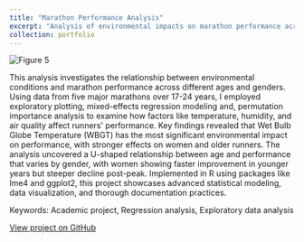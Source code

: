 ```yaml
---
title: "Marathon Performance Analysis"
excerpt: "Analysis of environmental impacts on marathon performance across age and gender<br/><img src='/images/marathon-analysis.png'>"
collection: portfolio
---
```


![Figure 5](marathon_fig5.png)

This analysis investigates the relationship between environmental conditions and marathon performance across different ages and genders. Using data from five major marathons over 17-24 years, I employed exploratory plotting, mixed-effects regression modeling and, permutation importance analysis to examine how factors like temperature, humidity, and air quality affect runners' performance. Key findings revealed that Wet Bulb Globe Temperature (WBGT) has the most significant environmental impact on performance, with stronger effects on women and older runners. The analysis uncovered a U-shaped relationship between age and performance that varies by gender, with women showing faster improvement in younger years but steeper decline post-peak. Implemented in R using packages like lme4 and ggplot2, this project showcases advanced statistical modeling, data visualization, and thorough documentation practices. 

Keywords: Academic project, Regression analysis, Exploratory data analysis

[View project on GitHub](https://github.com/tomrannosaurus/marathon_project)​​​​​​​​​​​​​​​​